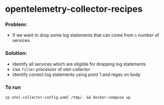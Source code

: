 # opentelemetry-collector-recipes


### Problem:
- If we want to drop some log statements that can come from `n` number of services.

### Solution:
- Identify all services which are eligible for dropping log statements
- Use `filter` processor of otel-collector
- Identify correct log statements using point 1 and regex on body

### To run

```
cp otel-collector-config.yaml /tmp/. && docker-compose up
